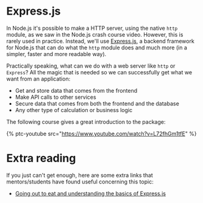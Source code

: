# Express.js

In Node.js it's possible to make a HTTP server, using the native `http` module, as we saw in the Node.js crash course video. However, this is rarely used in practice. Instead, we'll use [Express.js](https://expressjs.com/en/4x/api.html), a backend framework for Node.js that can do what the `http` module does and much more (in a simpler, faster and more readable way).

Practically speaking, what can we do with a web server like `http` or `Express`? All the magic that is needed so we can successfully get what we want from an application:

- Get and store data that comes from the frontend
- Make API calls to other services
- Secure data that comes from both the frontend and the database
- Any other type of calculation or business logic

The following course gives a great introduction to the package:

{% ptc-youtube src="https://www.youtube.com/watch?v=L72fhGm1tfE" %}

# Extra reading
If you just can't get enough, here are some extra links that mentors/students have found useful concerning this topic:

- [Going out to eat and understanding the basics of Express.js](https://medium.freecodecamp.org/going-out-to-eat-and-understanding-the-basics-of-express-js-f034a029fb66)